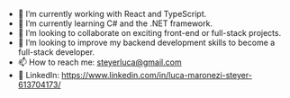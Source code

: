 - 🔭 I’m currently working with React and TypeScript.
- 🌱 I’m currently learning C# and the .NET framework.
- 👯 I’m looking to collaborate on exciting front-end or full-stack projects.
- 🤔 I’m looking to improve my backend development skills to become a full-stack developer.
- 📫 How to reach me: steyerluca@gmail.com
- 🔗 LinkedIn: https://www.linkedin.com/in/luca-maronezi-steyer-613704173/
